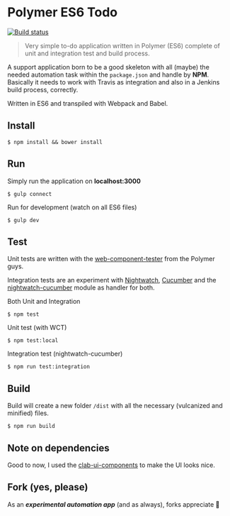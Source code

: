 # Polymer ES6 Todo

[![Build status](https://travis-ci.org/LasaleFamine/polymer-es6-todo.svg?branch=master)](https://travis-ci.org/LasaleFamine/polymer-es6-todo)

> Very simple to-do application written in Polymer (ES6) complete of unit and integration test and build process.

A support application born to be a good skeleton with all (maybe) the needed automation task within the `package.json` and handle by **NPM**.  
Basically it needs to work with Travis as integration and also in a Jenkins build process, correctly.  

Written in ES6 and transpiled with Webpack and Babel.

## Install

    $ npm install && bower install

## Run

Simply run the application on **localhost:3000**  

    $ gulp connect

Run for development (watch on all ES6 files)  

    $ gulp dev


## Test

Unit tests are written with the [web-component-tester](https://github.com/Polymer/web-component-tester) from the Polymer guys.  

Integration tests are an experiment with [Nightwatch](http://nightwatchjs.org/), [Cucumber](https://github.com/cucumber/cucumber-js) and the [nightwatch-cucumber](https://github.com/mucsi96/nightwatch-cucumber) module as handler for both.

Both Unit and Integration

    $ npm test

Unit test (with WCT)  

    $ npm test:local

Integration test (nightwatch-cucumber)  

    $ npm run test:integration

## Build

Build will create a new folder `/dist` with all the necessary (vulcanized and minified) files.

    $ npm run build

## Note on dependencies

Good to now, I used the [clab-ui-components](https://github.com/contactlab/contactlab-ui-components) to make the UI looks nice.

## Fork (yes, please)

As an ***experimental automation app*** (and as always), forks appreciate :rocket:
